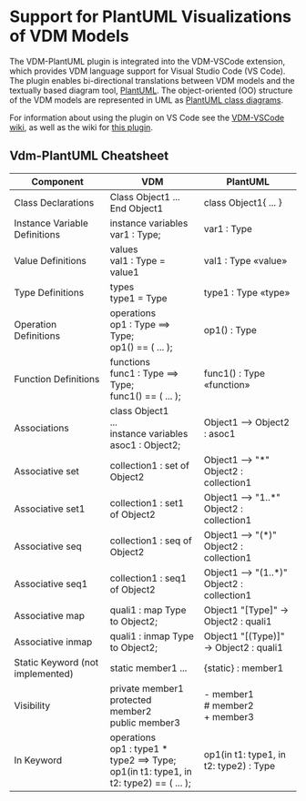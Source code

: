 # Support for PlantUML Visualizations of VDM Models 
The VDM-PlantUML plugin is integrated into the VDM-VSCode extension, which provides VDM language support for Visual Studio Code (VS Code). 
The plugin enables bi-directional translations between VDM models and the textually based diagram tool, [PlantUML](https://plantuml.com/). 
The object-oriented (OO) structure of the VDM models are represented in UML as [PlantUML class diagrams](https://plantuml.com/class-diagram).

For information about using the plugin on VS Code see the [VDM-VSCode wiki](https://github.com/overturetool/vdm-vscode/wiki/Translation#Translate-to-UML), as well as the wiki for [this plugin](https://github.com/jolnd/vdm-plantuml-plugin/wiki).


## Vdm-PlantUML Cheatsheet 

| Component | VDM | PlantUML |
| ----------- | ----------- | ----------- |
| Class Declarations| Class Object1 ... End Object1 | class Object1{ ... } |
| Instance Variable Definitions| instance variables <br /> var1 : Type; | var1 : Type |
| Value Definitions| values <br /> val1 : Type = value1 | val1 : Type «value» |
| Type Definitions| types <br /> type1 = Type | type1 : Type «type»  |
| Operation Definitions| operations <br /> op1 : Type ==> Type; <br /> op1() == ( ... ); | op1() : Type |
| Function Definitions| functions <br /> func1 : Type ==> Type; <br /> func1() == ( ... ); | func1() : Type «function» |
| Associations | class Object1 <br /> ... <br /> instance variables <br /> asoc1 : Object2;| Object1 --> Object2 : asoc1 |
| Associative set | collection1 : set of Object2 | Object1 --> "*" Object2 : collection1 |
| Associative set1 | collection1 : set1 of Object2 | Object1 --> "1..*" Object2 : collection1 | 
| Associative seq | collection1 : seq of Object2 | Object1 --> "(*)" Object2 : collection1 |
| Associative seq1 | collection1 : seq1 of Object2 | Object1 --> "(1..*)" Object2 : collection1 |
| Associative map | quali1 : map Type to Object2; | Object1 "[Type]" -> Object2 : quali1 |
| Associative inmap | quali1 : inmap Type to Object2; | Object1 "[(Type)]" -> Object2 : quali1 |
| Static Keyword (not implemented) | static member1 ... | {static} : member1 |
| Visibility | private member1 <br /> protected member2 <br /> public member3 | - member1 <br /> # member2 <br /> + member3 |
| In Keyword| operations <br /> op1 : type1 * type2 ==> Type; <br /> op1(in t1: type1, in t2: type2) == ( ... ); | op1(in t1: type1, in t2: type2) : Type |

